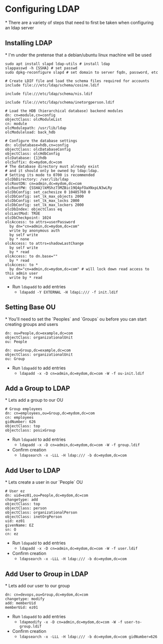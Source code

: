 <h1>Configuring LDAP</h1>
* There are a variety of steps that need to first be taken when configuring an ldap server

<h2>Installing LDAP</h2>
* I'm under the pretense that a debian/ubuntu linux machine will be used

```console
sudo apt install slapd ldap-utils # install ldap
slappasswd -h {SSHA} # set passwd
sudo dpkg-reconfigure slapd # set domain to server fqdn, password, etc

# Create LDIF file and load the schema files required for accounts
include file:///etc/ldap/schema/cosine.ldif

include file:///etc/ldap/schema/nis.ldif

include file:///etc/ldap/schema/inetorgperson.ldif

# Load the HDB (hierarchical database) backend modules
dn: cn=module,cn=config
objectClass: olcModuleList
cn: module
olcModulepath: /usr/lib/ldap
olcModuleload: back_hdb

# Configure the database settings
dn: olcDatabase=hdb,cn=config
objectClass: olcDatabaseConfig
objectClass: olcHdbConfig
olcDatabase: {1}hdb
olcSuffix: dc=mydom,dc=com
# The database directory must already exist
# and it should only be owned by ldap:ldap.
# Setting its mode to 0700 is recommended
olcDbDirectory: /var/lib/ldap
olcRootDN: cn=admin,dc=mydom,dc=com
olcRootPW: {SSHA}lkMShz73MZBic19Q4pfOaXNxpLN3wLRy
olcDbConfig: set_cachesize 0 10485760 0
olcDbConfig: set_lk_max_objects 2000
olcDbConfig: set_lk_max_locks 2000
olcDbConfig: set_lk_max_lockers 2000
olcDbIndex: objectClass eq
olcLastMod: TRUE
olcDbCheckpoint: 1024 
olcAccess: to attrs=userPassword
  by dn="cn=admin,dc=mydom,dc=com"
  write by anonymous auth
  by self write
  by * none
olcAccess: to attrs=shadowLastChange
  by self write
  by * read
olcAccess: to dn.base=""
  by * read
olcAccess: to *
  by dn="cn=admin,dc=mydom,dc=com" # will lock down read access to this admin user
  write by * read
```

* Run `ldapadd` to add entries
  - `ldapadd -Y EXTERNAL -H ldapi:/// -f init.ldif`

<h2>Setting Base OU</h2>
* You'll need to set the `Peoples` and `Groups` ou before you can start creating groups and users

```console
dn: ou=People,dc=example,dc=com
objectClass: organizationalUnit
ou: People

dn: ou=Group,dc=example,dc=com
objectClass: organizationalUnit
ou: Group
```

* Run `ldapadd` to add entries
  - `ldapadd -x -D cn=admin,dc=mydom,dc=com -W -f ou-init.ldif`

<h2>Add a Group to LDAP</h2>
* Lets add a group to our OU

```console
# Group employees
dn: cn=employees,ou=Group,dc=mydom,dc=com
cn: employees
gidNumber: 626
objectClass: top
objectclass: posixGroup
```

* Run `ldapadd` to add entries
  - `ldapadd -x -D cn=admin,dc=mydom,dc=com -W -f group.ldif`
* Confirm creation
  - `ldapsearch -x -LLL -H ldap:/// -b dc=mydom,dc=com`

<h2>Add User to LDAP</h2>
* Lets create a user in our `People` OU

```console
# User ez
dn: uid=ez01,ou=People,dc=mydom,dc=com
changetype: add
objectClass: top
objectClass: person
objectClass: organizationalPerson
objectClass: inetOrgPerson
uid: ez01
givenName: EZ
sn: O
cn: ez
```

* Run `ldapadd` to add entries
  - `ldapadd -x -D cn=admin,dc=mydom,dc=com -W -f user.ldif`
* Confirm creation
  - `ldapsearch -x -LLL -H ldap:/// -b dc=mydom,dc=com`

<h2>Add User to Group in LDAP</h2>
* Lets add our user to our group

```console
dn: cn=devops,ou=Group,dc=mydom,dc=com
changetype: modify
add: memberUid
memberUid: ez01
```

* Run `ldapadd` to add entries
  - `ldapmodify -x -D cn=admin,dc=mydom,dc=com -W -f user-to-group.ldif`
* Confirm creation
  - `ldapsearch -x -LLL -H ldap:/// -b dc=mydom,dc=com gidNumber=626`

